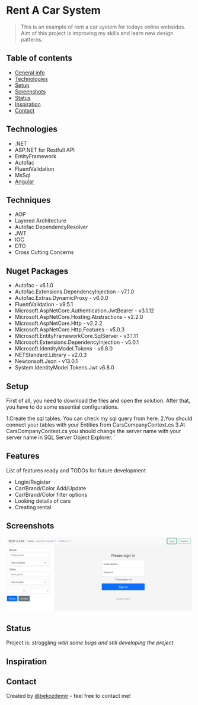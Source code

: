 # Rent A Car System
> This is an example of rent a car system for todays online websides. Aim of this project is improving my skills and learn new design patterns.

## Table of contents
* [General info](#general-info)
* [Technologies](#technologies)
* [Setup](#setup)
* [Screenshots](#screenshots)
* [Status](#status)
* [Inspiration](#inspiration)
* [Contact](#contact)

## Technologies
* .NET
* ASP.NET for Restfull API
* EntityFramework
* Autofac
* FluentValidation
* MsSql
* [Angular](https://github.com/bekozdemir/rentacar-frontend)

## Techniques
* AOP
* Layered Architecture
* Autofac DependencyResolver
* JWT
* IOC
* DTO
* Cross Cutting Concerns

## Nuget Packages
* Autofac - v6.1.0
* Autofac.Extensions.DependencyInjection - v7.1.0
* Autofac.Extras.DynamicProxy - v6.0.0
* FluentValidation - v9.5.1
* Microsoft.AspNetCore.Authentication.JwtBearer - v3.1.12
* Microsoft.AspNetCore.Hosting.Abstractions - v2.2.0
* Microsoft.AspNetCore.Http - v2.2.2
* Microsoft.AspNetCore.Http.Features - v5.0.3
* Microsoft.EntityFrameworkCore.SqlServer - v3.1.11
* Microsoft.Extensions.DependencyInjection - v5.0.1
* Microsoft.IdentityModel.Tokens - v6.8.0
* NETStandard.Library - v2.0.3
* Newtonsoft.Json - v13.0.1
* System.IdentityModel.Tokens.Jwt v6.8.0

## Setup
First of all, you need to download the files and open the solution. After that, you have to do some essential configurations.
 
 1.Create the sql tables. You can check my sql query from here.
 2.You should connect your tables with your Entities from CarsCompanyContext.cs
 3.At CarsCompanyContext.cs you should change the server name with your server name in SQL Server Object Explorer.
`

## Features
List of features ready and TODOs for future development
* Login/Register
* Car/Brand/Color Add/Update
* Car/Brand/Color filter options
* Looking details of cars
* Creating rental


## Screenshots
![Example screenshot](./ReadMeImages/login.PNG)

## Status
Project is: _struggling wtih some bugs and still developing the project_

## Inspiration


## Contact
Created by [@bekozdemir](https://github.com/bekozdemir/) - feel free to contact me!
